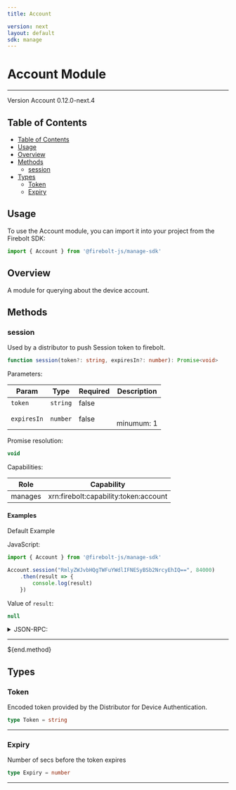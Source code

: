 ```yaml
---
title: Account

version: next
layout: default
sdk: manage
---
```


# Account Module
---
Version Account 0.12.0-next.4

## Table of Contents
   - [Table of Contents](#table-of-contents)
   - [Usage](#usage)
   - [Overview](#overview)
   - [Methods](#methods)
     - [session](#session)
   - [Types](#types)
     - [Token](#token)
     - [Expiry](#expiry)



## Usage
To use the Account module, you can import it into your project from the Firebolt SDK:

```javascript
import { Account } from '@firebolt-js/manage-sdk'
```


## Overview
 A module for querying about the device account.

## Methods

### session

Used by a distributor to push Session token to firebolt.

```typescript
function session(token?: string, expiresIn?: number): Promise<void>
```

Parameters:

| Param                  | Type                 | Required                 | Description                 |
| ---------------------- | -------------------- | ------------------------ | ----------------------- |
| `token` | `string` | false |   |
| `expiresIn` | `number` | false |  <br/>minumum: 1 |


Promise resolution:

```typescript
void
```

Capabilities:

| Role                  | Capability                 |
| --------------------- | -------------------------- |
| manages | xrn:firebolt:capability:token:account |


#### Examples


Default Example

JavaScript:

```javascript
import { Account } from '@firebolt-js/manage-sdk'

Account.session("RmlyZWJvbHQgTWFuYWdlIFNESyBSb2NrcyEhIQ==", 84000)
    .then(result => {
        console.log(result)
    })
```

Value of `result`:

```javascript
null
```
<details>
<summary>JSON-RPC:</summary>
Request:

```json
{
	"jsonrpc": "2.0",
	"id": 1,
	"method": "Account.session",
	"params": {
		"token": "RmlyZWJvbHQgTWFuYWdlIFNESyBSb2NrcyEhIQ==",
		"expiresIn": 84000
	}
}
```

Response:

```json
{
	"jsonrpc": "2.0",
	"id": 1,
	"result": null
}
```
</details>


---
${end.method}



## Types

### Token

Encoded token provided by the Distributor for Device Authentication.

```typescript
type Token = string
```



---

### Expiry

Number of secs before the token expires

```typescript
type Expiry = number
```



---
